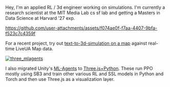 Hey, I'm an applied RL / 3d engineer working on simulations. I'm currently a research scientist at the MIT Media Lab cs sf lab and getting a Masters in Data Science at Harvard '27 exp.





https://github.com/user-attachments/assets/f074ae0f-f7aa-4407-9bfa-f523c7c4359f





For a recent project, try out [text-to-3d-simulation on a map](https://struct.inc/map/) against real-time LiveUA Map data. 

[![three_mlagents](https://github.com/user-attachments/assets/31539323-eeac-4199-9031-85b46bb2b6cc)](https://lukehollis.github.io/three-mlagents/)

I also migrated Unity's [ML-Agents](https://github.com/Unity-Technologies/ml-agents) to [Three.js+Python](https://github.com/lukehollis/three-mlagents). These run PPO mostly using SB3 and train other various RL and SSL models in Python and Torch and then use Three.js as a visualization layer. 
